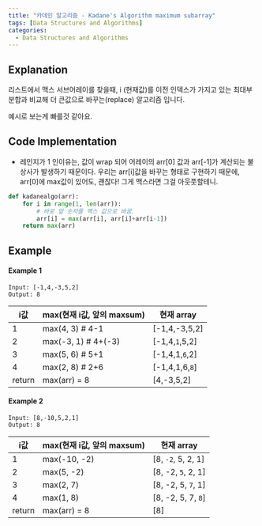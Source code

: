 ```yaml
---
title: "카데인 알고리즘 - Kadane's Algorithm maximum subarray"
tags: [Data Structures and Algorithms]
categories:
  - Data Structures and Algorithms
---
```



## Explanation
리스트에서 맥스 서브어레이를 찾을때, i (현재값)를 이전 인덱스가 가지고 있는 최대부분합과 비교해 더 큰값으로 바꾸는(replace) 알고리즘 입니다.

예시로 보는게 빠를것 같아요.

## Code Implementation
- 레인지가 1 인이유는, 값이 wrap 되어 어레이의 arr[0] 값과 arr[-1]가 계산되는 불상사가 발생하기 때문이다. 우리는 arr[i]값을 바꾸는 형태로
구현하기 때문에, arr[0]에 max값이 있어도, 괜찮다! 그게 맥스라면 그걸 아웃풋할테니. 
  
```python
def kadanealgo(arr):
    for i in range(1, len(arr)):
        # 바로 앞 숫자를 맥스 값으로 바꿈.
        arr[i] = max(arr[i], arr[i]+arr[i-1])
    return max(arr)
```


## Example
#### Example 1
```
Input: [-1,4,-3,5,2]
Output: 8
```

i값 | max(현재 i값, 앞의 maxsum) |  현재 array 
--- | --- |  ---
1 | max(4, 3)  # 4-1 | [-1,4,-3,5,2]
2 | max(-3, 1)  # 4+(-3) | [-1,4,`1`,5,2]
3 | max(5, 6)  # 5+1 | [-1,4,1,`6`,2]
4 | max(2, 8)  # 2+6 | [-1,4,1,6,`8`]
return | max(arr) = 8 | [4,-3,5,2]


#### Example 2
```
Input: [8,-10,5,2,1]
Output: 8
```

i값 | max(현재 i값, 앞의 maxsum) |  현재 array 
--- | --- |  ---
1 | max(-10, -2)  | [8, `-2`, 5, 2, 1]
2 | max(5, -2)  | [8, -2, `5`, 2, 1]
3 | max(2, 7)   | [8, -2, 5, `7`, 1]
4 | max(1, 8)  | [8, -2, 5, 7, `8`]
return | max(arr) = 8 | [8]


